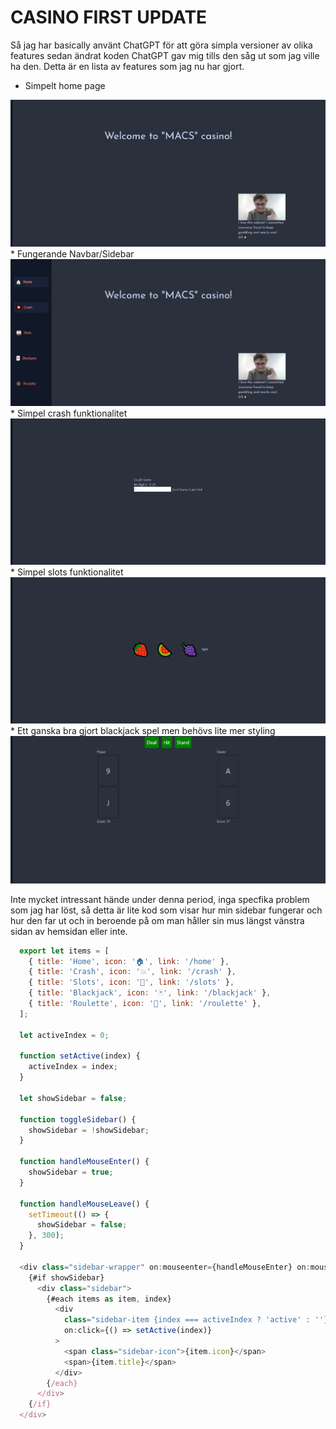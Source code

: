 #  CASINO FIRST UPDATE

Så jag har basically använt ChatGPT för att göra simpla versioner av olika features sedan ändrat koden ChatGPT gav mig
tills den såg ut som jag ville ha den. Detta är en lista av features som jag nu har gjort.

* Simpelt home page
<img src="/home.png">
* Fungerande Navbar/Sidebar
<img src="/home_sidebar.png">
* Simpel crash funktionalitet
<img src="/crash.png">
* Simpel slots funktionalitet
<img src="/slots.png">
* Ett ganska bra gjort blackjack spel men behövs lite mer styling
<img src="/blackjack.png">

Inte mycket intressant hände under denna period, inga specfika problem som jag har löst, så detta är lite kod som visar hur min sidebar fungerar och hur den far ut och in beroende på om man håller sin mus längst vänstra sidan av hemsidan eller inte.

```js
  export let items = [
    { title: 'Home', icon: '🏠', link: '/home' },
    { title: 'Crash', icon: '💥', link: '/crash' },
    { title: 'Slots', icon: '🎰', link: '/slots' },
    { title: 'Blackjack', icon: '🃏', link: '/blackjack' },
    { title: 'Roulette', icon: '🎡', link: '/roulette' },
  ];

  let activeIndex = 0;

  function setActive(index) {
    activeIndex = index;
  }

  let showSidebar = false;

  function toggleSidebar() {
    showSidebar = !showSidebar;
  }

  function handleMouseEnter() {
    showSidebar = true;
  }

  function handleMouseLeave() {
    setTimeout(() => {
      showSidebar = false;
    }, 300);
  }

  <div class="sidebar-wrapper" on:mouseenter={handleMouseEnter} on:mouseleave={handleMouseLeave}>
    {#if showSidebar}
      <div class="sidebar">
        {#each items as item, index}
          <div
            class="sidebar-item {index === activeIndex ? 'active' : ''}"
            on:click={() => setActive(index)}
          >
            <span class="sidebar-icon">{item.icon}</span>
            <span>{item.title}</span>
          </div>
        {/each}
      </div>
    {/if}
  </div>
```